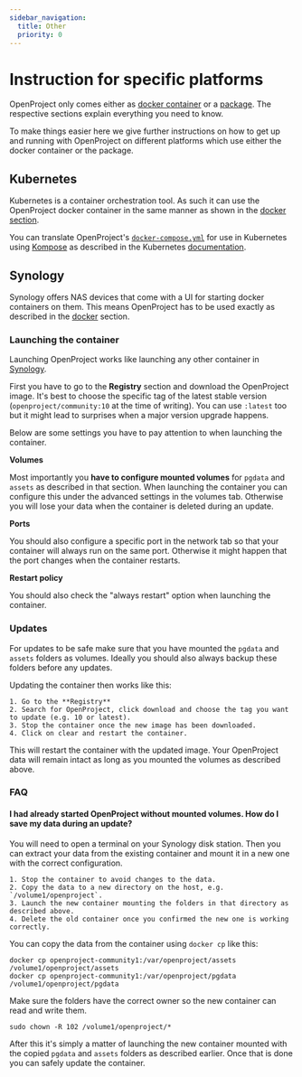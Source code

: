 ```yaml
---
sidebar_navigation:
  title: Other
  priority: 0
---
```


# Instruction for specific platforms

OpenProject only comes either as [docker container](../docker/) or a [package](../packaged/).
The respective sections explain everything you need to know.

To make things easier here we give further instructions on how to get up and running with OpenProject
on different platforms which use either the docker container or the package.

## Kubernetes

Kubernetes is a container orchestration tool. As such it can use the
OpenProject docker container in the same manner as shown in the [docker section](../docker/#recommended-usage).

You can translate OpenProject's [`docker-compose.yml`](https://github.com/opf/openproject/blob/stable/10/docker-compose.yml)
for use in Kubernetes using [Kompose](https://github.com/kubernetes/kompose)
as described in the Kubernetes [documentation](https://kubernetes.io/docs/tasks/configure-pod-container/translate-compose-kubernetes/).

## Synology

Synology offers NAS devices that come with a UI for starting docker containers on them.
This means OpenProject has to be used exactly as described in the [docker](../docker/#recommended-usage) section.

### Launching the container

Launching OpenProject works like launching any other container in [Synology](https://www.synology.com/en-global/knowledgebase/DSM/help/Docker/docker_container).

First you have to go to the **Registry** section and download the OpenProject image.
It's best to choose the specific tag of the latest stable version (`openproject/community:10` at the time of writing).
You can use `:latest` too but it might lead to surprises when a major version upgrade happens.

Below are some settings you have to pay attention to when launching the container.

**Volumes**

Most importantly you **have to configure mounted volumes** for `pgdata` and `assets` as described in that section.
When launching the container you can configure this under the advanced settings in the volumes tab.
Otherwise you will lose your data when the container is deleted during an update.

**Ports**

You should also configure a specific port in the network tab so that your container will always run
on the same port. Otherwise it might happen that the port changes when the container restarts.

**Restart policy**

You should also check the "always restart" option when launching the container.

### Updates

For updates to be safe make sure that you have mounted the `pgdata` and `assets` folders as volumes.
Ideally you should also always backup these folders before any updates.

Updating the container then works like this:

    1. Go to the **Registry**
    2. Search for OpenProject, click download and choose the tag you want to update (e.g. 10 or latest).
    3. Stop the container once the new image has been downloaded.
    4. Click on clear and restart the container.

This will restart the container with the updated image.
Your OpenProject data will remain intact as long as you mounted the volumes as described above.

### FAQ

#### I had already started OpenProject without mounted volumes. How do I save my data during an update?

You will need to open a terminal on your Synology disk station.
Then you can extract your data from the existing container and mount it in a new one with the correct configuration.

    1. Stop the container to avoid changes to the data.
    2. Copy the data to a new directory on the host, e.g. `/volume1/openproject`.
    3. Launch the new container mounting the folders in that directory as described above.
    4. Delete the old container once you confirmed the new one is working correctly.

You can copy the data from the container using `docker cp` like this:

```
docker cp openproject-community1:/var/openproject/assets /volume1/openproject/assets
docker cp openproject-community1:/var/openproject/pgdata /volume1/openproject/pgdata
```

Make sure the folders have the correct owner so the new container can read and write them.

```
sudo chown -R 102 /volume1/openproject/*
```

After this it's simply a matter of launching the new container mounted with the copied `pgdata` and `assets` folders
as described earlier. Once that is done you can safely update the container.
